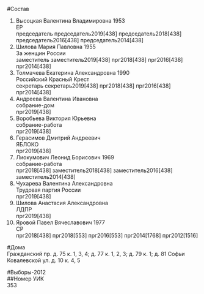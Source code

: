 #Состав  
1. Высоцкая Валентина Владимировна 1953  
    ЕР  
    председатель председатель2019[438] председатель2018[438] председатель2016[438] председатель2014[438]  
2. Шилова Мария Павловна 1955  
    За женщин России  
    заместитель заместитель2019[438] прг2018[438] прг2016[438] прг2014[438]  
3. Толмачева Екатерина Александровна 1990  
    Российский Красный Крест  
    секретарь секретарь2019[438] прг2018[438] прг2016[438] прг2014[438]  
4. Андреева Валентина Ивановна  
    собрание-дом  
    прг2019[438]  
5. Воробьева Виктория Юрьевна  
    собрание-работа  
    прг2019[438]  
6. Герасимов Дмитрий Андреевич  
    ЯБЛОКО  
    прг2019[438]  
7. Лиокумович Леонид Борисович 1969  
    собрание-работа  
    прг2018[438] заместитель2018[438] заместитель2016[438] заместитель2014[438]  
8. Чухарева Валентина Александровна  
    Трудовая партия России  
    прг2019[438]  
9. Шилова Анастасия Александровна  
    ЛДПР  
    прг2019[438]  
10. Яровой Павел Вячеславович 1977  
    СР  
    прг2018[438] прг2018[553] прг2016[553] прг2014[1768] прг2012[1516]  

#Дома  
Гражданский пр. д. 75 к. 1, 3, 4; д. 77 к. 1, 2, 3; д. 79 к. 1; д. 81 Софьи Ковалевской ул. д. 10 к. 4, 5  
  
#Выборы-2012  
##Номер УИК  
353  
